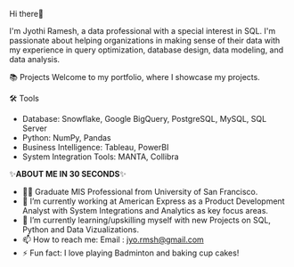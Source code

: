 Hi there👋

I'm Jyothi Ramesh, a data professional with a special interest in SQL. I'm passionate about helping organizations in making sense of their data with my experience in query optimization, 
database design, data modeling, and data analysis.

📚 Projects
Welcome to my portfolio, where I showcase my projects.

🛠️ Tools
* Database: Snowflake, Google BigQuery, PostgreSQL, MySQL, SQL Server
* Python: NumPy, Pandas
* Business Intelligence: Tableau, PowerBI
* System Integration Tools: MANTA, Collibra

✨**ABOUT ME IN 30 SECONDS**✨
- 👩‍🎓 Graduate MIS Professional from University of San Francisco.
- 🔭 I’m currently working at American Express as a Product Development Analyst with System Integrations and Analytics as key focus areas.
- 🌱 I’m currently learning/upskilling myself with new Projects on SQL, Python and Data Vizualizations.
- 📫 How to reach me: Email : jyo.rmsh@gmail.com
- ⚡ Fun fact: I love playing Badminton and baking cup cakes!

